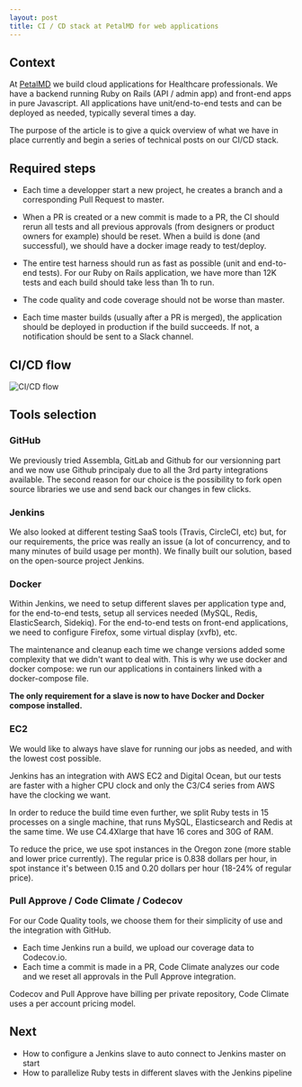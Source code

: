 ```yaml
---
layout: post
title: CI / CD stack at PetalMD for web applications
---
```


## Context
At [PetalMD](https://petalmd.com) we build cloud applications for Healthcare professionals. We have a backend running Ruby on Rails (API / admin app) and front-end apps in pure Javascript. All applications have unit/end-to-end tests and can be deployed as needed, typically several times a day.

The purpose of the article is to give a quick overview of what we have in place currently and begin a series of technical posts on our CI/CD stack.


## Required steps
- Each time a developper start a new project, he creates a branch and a corresponding Pull Request to master.

- When a PR is created or a new commit is made to a PR, the CI should rerun all tests and all previous approvals (from designers or product owners for example) should be reset. When a build is done (and successful), we should have a docker image ready to test/deploy.

- The entire test harness should run as fast as possible (unit and end-to-end tests). For our Ruby on Rails application, we have more than 12K tests and each build should take less than 1h to run.

- The code quality and code coverage should not be worse than master.

- Each time master builds (usually after a PR is merged), the application should be deployed in production if the build succeeds. If not, a notification should be sent to a Slack channel.

## CI/CD flow
![CI/CD flow](../assets/posts/ci_cd_stack.png)

## Tools selection
### GitHub
We previously tried Assembla, GitLab and Github for our versionning part and we now use Github principaly due to all the 3rd party integrations available. The second reason for our choice is the possibility to fork open source libraries we use and send back our changes in few clicks.

### Jenkins
We also looked at different testing SaaS tools (Travis, CircleCI, etc) but, for our requirements, the price was really an issue (a lot of concurrency, and to many minutes of build usage per month). We finally built our solution, based on the open-source project Jenkins.

### Docker
Within Jenkins, we need to setup different slaves per application type and, for the end-to-end tests, setup all services needed (MySQL, Redis, ElasticSearch, Sidekiq).  For the end-to-end tests on front-end applications, we need to configure Firefox, some virtual display (xvfb), etc.

The maintenance and cleanup each time we change versions added some complexity that we didn't want to deal with. This is why we use docker and docker compose: we run our applications in containers linked with a docker-compose file.

__The only requirement for a slave is now to have Docker and Docker compose installed.__

### EC2
We would like to always have slave for running our jobs as needed, and with the lowest cost possible.

Jenkins has an integration with AWS EC2 and Digital Ocean, but our tests are faster with a higher CPU clock and only the C3/C4 series from AWS have the clocking we want.

In order to reduce the build time even further, we split Ruby tests in 15 processes on a single machine, that runs MySQL, Elasticsearch and Redis at the same time. We use C4.4Xlarge that have 16 cores and 30G of RAM.

To reduce the price, we use spot instances in the Oregon zone (more stable and lower price currently). The regular price is 0.838 dollars per hour, in spot instance it's between 0.15 and 0.20 dollars per hour (18-24% of regular price).

### Pull Approve / Code Climate / Codecov
For our Code Quality tools, we choose them for their simplicity of use and the integration with GitHub.

- Each time Jenkins run a build, we upload our coverage data to Codecov.io.
- Each time a commit is made in a PR, Code Climate analyzes our code and we reset all approvals in the Pull Approve integration.

Codecov and Pull Approve have billing per private repository, Code Climate uses a per account pricing model.

## Next
- How to configure a Jenkins slave to auto connect to Jenkins master on start
- How to parallelize Ruby tests in different slaves with the Jenkins pipeline

